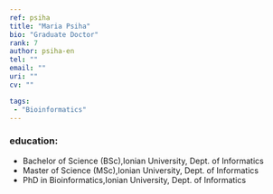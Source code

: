 ```yaml
---
ref: psiha
title: "Maria Psiha"
bio: "Graduate Doctor"
rank: 7
author: psiha-en
tel: ""
email: ""
uri: ""
cv: ""

tags:
 - "Bioinformatics"
---
```


### education:
 - Bachelor of Science (BSc),Ionian University, Dept. of Informatics
 - Master of Science (MSc),Ionian University, Dept. of Informatics
 - PhD in Bioinformatics,Ionian University, Dept. of Informatics
